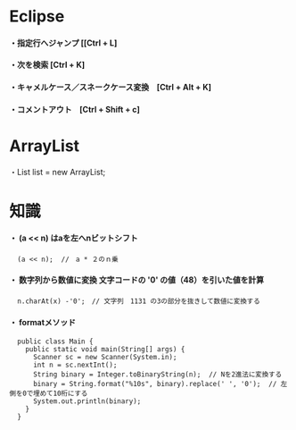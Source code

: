 # Eclipse

#### ・指定行へジャンプ [[Ctrl + L]  
#### ・次を検索         [Ctrl + K]  
#### ・キャメルケース／スネークケース変換　[Ctrl + Alt + K]  
#### ・コメントアウト　[Ctrl + Shift + c]  

# ArrayList  
・List<String> list = new ArrayList<String>;  
  

# 知識    
#### ・ (a << n)  はaを左へnビットシフト
      (a << n);  //　a * ２のｎ乗
  

#### ・ 数字列から数値に変換   文字コードの '0' の値（48）を引いた値を計算
      n.charAt(x) -'0';　// 文字列　1131 の3の部分を抜きして数値に変換する 
  

#### ・ formatメソッド
      public class Main {
        public static void main(String[] args) {
          Scanner sc = new Scanner(System.in);
          int n = sc.nextInt();
          String binary = Integer.toBinaryString(n);  // Nを2進法に変換する
          binary = String.format("%10s", binary).replace(' ', '0');  // 左側を0で埋めて10桁にする
          System.out.println(binary);
        }
      }  
  
  
